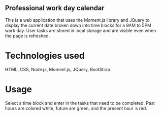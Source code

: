 ## Professional work day calendar
This is a web application that uses the Moment.js library and JQuery to display the current date broken down into time blocks for a 9AM to 5PM work day. User tasks are stored in local storage and are visible even when the page is refreshed. 

# Technologies used
HTML, CSS, Node.js, Moment.js, JQuery, BootStrap

# Usage
Select a time block and enter in the tasks that need to be completed. Past hours are colored white, future are green, and the present hour is red. 